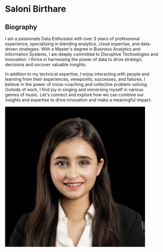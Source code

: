 # Saloni Birthare

## Biography

I am a passionate Data Enthusiast with over 3 years of professional experience, specializing in blending analytics, cloud expertise, and data-driven strategies. With a Master's degree in Business Analytics and Information Systems, I am deeply committed to Disruptive Technologies and Innovation. I thrive in harnessing the power of data to drive strategic decisions and uncover valuable insights.

In addition to my technical expertise, I enjoy interacting with people and learning from their experiences, viewpoints, successes, and failures. I believe in the power of cross-coaching and collective problem-solving. Outside of work, I find joy in singing and immersing myself in various genres of music. Let's connect and explore how we can combine our insights and expertise to drive innovation and make a meaningful impact. 

![Saloni Birthare](images/Saloni_Birthare-image.jpg)
